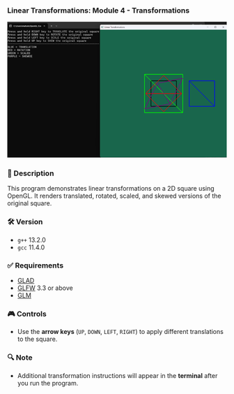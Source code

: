 ### Linear Transformations: Module 4 - Transformations

![output](transformations.png)

### 📄 Description
This program demonstrates linear transformations on a 2D square using OpenGL. It renders translated, rotated, scaled, and skewed versions of the original square.

### 🛠️ Version
- `g++` 13.2.0  
- `gcc` 11.4.0

### ✅ Requirements
- [GLAD](https://glad.dav1d.de/)
- [GLFW](https://www.glfw.org/) 3.3 or above
- [GLM](https://github.com/g-truc/glm)

### 🎮 Controls
- Use the **arrow keys** (`UP`, `DOWN`, `LEFT`, `RIGHT`) to apply different translations to the square.

### 🔍 Note
- Additional transformation instructions will appear in the **terminal** after you run the program.
